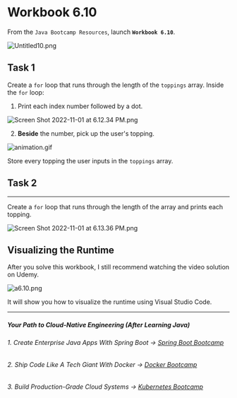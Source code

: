 # Workbook 6.10

From the `Java Bootcamp Resources`, launch **`Workbook 6.10`**.

![Untitled10.png](https://firebasestorage.googleapis.com/v0/b/learnthepart-75aed.appspot.com/o/images%2Fedb9738d-a8a8-4d6b-8eb1-0ab91f549b68?alt=media&token=229305ec-a1f6-477e-aea0-3a3bcb292afd)


## Task 1

Create a `for` loop that runs through the length of the `toppings` array. Inside the `for` loop:

1.  Print each index number followed by a dot.

![Screen Shot 2022-11-01 at 6.12.34 PM.png](https://firebasestorage.googleapis.com/v0/b/learnthepart-75aed.appspot.com/o/images%2Fcc1dcda3-642a-4596-8138-ec13ddcaa382?alt=media&token=4a47d400-e2f1-4ad2-a857-b2c6e80d09bd)

2.  **Beside** the number, pick up the user's topping.

![animation.gif](https://firebasestorage.googleapis.com/v0/b/learnthepart-75aed.appspot.com/o/images%2Fc5e7acc2-669f-454b-b6aa-6d294d8a305d?alt=media&token=e3b027d3-de6d-4f7b-a078-3c5be2c6f1bb)

Store every topping the user inputs in the `toppings` array.

## Task 2
------

Create a `for` loop that runs through the length of the array and prints each topping.

![Screen Shot 2022-11-01 at 6.13.36 PM.png](https://firebasestorage.googleapis.com/v0/b/learnthepart-75aed.appspot.com/o/images%2F6b8b40c5-9058-4fb5-a2f2-efb82b2934c7?alt=media&token=92118f63-8a54-465c-a695-f0606b32e601)


## Visualizing the Runtime

After you solve this workbook, I still recommend watching the video solution on Udemy.

![a6.10.png](https://firebasestorage.googleapis.com/v0/b/learnthepart-75aed.appspot.com/o/images%2F9d8dc597-03cd-4ab6-a81e-256d14c0877d?alt=media&token=e60368e0-251e-423b-b9dc-a7eea7e14c37)

It will show you how to visualize the runtime using Visual Studio Code.

----------
##### Your Path to Cloud-Native Engineering (After Learning Java)
###### 1. Create Enterprise Java Apps With Spring Boot → [Spring Boot Bootcamp](https://www.udemy.com/course/the-complete-spring-boot-development-bootcamp/?couponCode=SPRING_BOOTCAMP)
###### 2. Ship Code Like A Tech Giant With Docker → [Docker Bootcamp](https://www.udemy.com/course/docker-bootcamp-conquer-docker-with-real-world-projects/?couponCode=DOCKER_BOOTCAMP)
###### 3. Build Production-Grade Cloud Systems → [Kubernetes Bootcamp](https://kubernetestraining.io/)